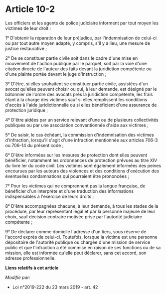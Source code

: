 # Article 10-2

Les officiers et les agents de police judiciaire informent par tout moyen les victimes de leur droit :

1° D'obtenir la réparation de leur préjudice, par l'indemnisation de celui-ci ou par tout autre moyen adapté, y compris, s'il
y a lieu, une mesure de justice restaurative ;

2° De se constituer partie civile soit dans le cadre d'une mise en mouvement de l'action publique par le parquet, soit par la
voie d'une citation directe de l'auteur des faits devant la juridiction compétente ou d'une plainte portée devant le juge
d'instruction ;

3° D'être, si elles souhaitent se constituer partie civile, assistées d'un avocat qu'elles peuvent choisir ou qui, à leur
demande, est désigné par le bâtonnier de l'ordre des avocats près la juridiction compétente, les frais étant à la charge des
victimes sauf si elles remplissent les conditions d'accès à l'aide juridictionnelle ou si elles bénéficient d'une assurance
de protection juridique ;

4° D'être aidées par un service relevant d'une ou de plusieurs collectivités publiques ou par une association conventionnée
d'aide aux victimes ;

5° De saisir, le cas échéant, la commission d'indemnisation des victimes d'infraction, lorsqu'il s'agit d'une infraction
mentionnée aux articles 706-3 ou 706-14 du présent code ;

6° D'être informées sur les mesures de protection dont elles peuvent bénéficier, notamment les ordonnances de protection
prévues au titre XIV du livre Ier du code civil. Les victimes sont également informées des peines encourues par les auteurs
des violences et des conditions d'exécution des éventuelles condamnations qui pourraient être prononcées ;

7° Pour les victimes qui ne comprennent pas la langue française, de bénéficier d'un interprète et d'une traduction des
informations indispensables à l'exercice de leurs droits ;

8° D'être accompagnées chacune, à leur demande, à tous les stades de la procédure, par leur représentant légal et par la
personne majeure de leur choix, sauf décision contraire motivée prise par l'autorité judiciaire compétente ;

9° De déclarer comme domicile l'adresse d'un tiers, sous réserve de l'accord exprès de celui-ci. Toutefois, lorsque la
victime est une personne dépositaire de l'autorité publique ou chargée d'une mission de service public et que l'infraction a
été commise en raison de ses fonctions ou de sa mission, elle est informée qu'elle peut déclarer, sans cet accord, son
adresse professionnelle.

**Liens relatifs à cet article**

_Modifié par_:

  - Loi n°2019-222 du 23 mars 2019 - art. 42
